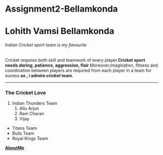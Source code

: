 # Assignment2-Bellamkonda
# Lohith Vamsi Bellamkonda
###### Indian Cricket sport team is my favourite

 Cricket requires both  skill and teamwork of every player.**Cricket sport needs *daring*, patience, aggression, flair**.Moreover,imagination, fitness and coordination between players are required from each player in a team for sucess.**so , i admire cricket team**.

 ****

 ### The Cricket Love
 
 1. Indian Thunders Team
      1. Allu Arjun
      2. Ram Charan
      3. Vijay
* Titans Team
* Bulls Team
* Royal Kings Team

**[AboutMe](AboutMe.md)**
